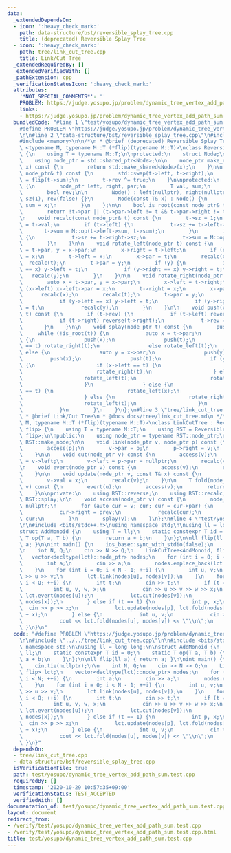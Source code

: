 ```yaml
---
data:
  _extendedDependsOn:
  - icon: ':heavy_check_mark:'
    path: data-structure/bst/reversible_splay_tree.cpp
    title: (deprecated) Reversible Splay Tree
  - icon: ':heavy_check_mark:'
    path: tree/link_cut_tree.cpp
    title: Link/Cut Tree
  _extendedRequiredBy: []
  _extendedVerifiedWith: []
  _pathExtension: cpp
  _verificationStatusIcon: ':heavy_check_mark:'
  attributes:
    '*NOT_SPECIAL_COMMENTS*': ''
    PROBLEM: https://judge.yosupo.jp/problem/dynamic_tree_vertex_add_path_sum
    links:
    - https://judge.yosupo.jp/problem/dynamic_tree_vertex_add_path_sum
  bundledCode: "#line 1 \"test/yosupo/dynamic_tree_vertex_add_path_sum.test.cpp\"\n\
    #define PROBLEM \"https://judge.yosupo.jp/problem/dynamic_tree_vertex_add_path_sum\"\
    \n\n#line 2 \"data-structure/bst/reversible_splay_tree.cpp\"\n#include <algorithm>\n\
    #include <memory>\n\n/*\n * @brief (deprecated) Reversible Splay Tree\n */\ntemplate\
    \ <typename M, typename M::T (*flip)(typename M::T)>\nclass ReversibleSplayTree\
    \ {\n    using T = typename M::T;\n\nprotected:\n    struct Node;\n\npublic:\n\
    \    using node_ptr = std::shared_ptr<Node>;\n\n    node_ptr make_node(const T&\
    \ x) const {\n        return std::make_shared<Node>(x);\n    }\n\n    void reverse(const\
    \ node_ptr& t) const {\n        std::swap(t->left, t->right);\n        t->sum\
    \ = flip(t->sum);\n        t->rev ^= true;\n    }\n\nprotected:\n    struct Node\
    \ {\n        node_ptr left, right, par;\n        T val, sum;\n        int sz;\n\
    \        bool rev;\n\n        Node() : left(nullptr), right(nullptr), par(nullptr),\
    \ sz(1), rev(false) {}\n        Node(const T& x) : Node() {\n            val =\
    \ sum = x;\n        }\n    };\n\n    bool is_root(const node_ptr& t) const {\n\
    \        return !t->par || (t->par->left != t && t->par->right != t);\n    }\n\
    \n    void recalc(const node_ptr& t) const {\n        t->sz = 1;\n        t->sum\
    \ = t->val;\n        if (t->left) {\n            t->sz += t->left->sz;\n     \
    \       t->sum = M::op(t->left->sum, t->sum);\n        }\n        if (t->right)\
    \ {\n            t->sz += t->right->sz;\n            t->sum = M::op(t->sum, t->right->sum);\n\
    \        }\n    }\n\n    void rotate_left(node_ptr t) const {\n        auto x\
    \ = t->par, y = x->par;\n        x->right = t->left;\n        if (x->right) x->right->par\
    \ = x;\n        t->left = x;\n        x->par = t;\n        recalc(x);\n      \
    \  recalc(t);\n        t->par = y;\n        if (y) {\n            if (y->left\
    \ == x) y->left = t;\n            if (y->right == x) y->right = t;\n         \
    \   recalc(y);\n        }\n    }\n\n    void rotate_right(node_ptr t) const {\n\
    \        auto x = t->par, y = x->par;\n        x->left = t->right;\n        if\
    \ (x->left) x->left->par = x;\n        t->right = x;\n        x->par = t;\n  \
    \      recalc(x);\n        recalc(t);\n        t->par = y;\n        if (y) {\n\
    \            if (y->left == x) y->left = t;\n            if (y->right == x) y->right\
    \ = t;\n            recalc(y);\n        }\n    }\n\n    void push(const node_ptr&\
    \ t) const {\n        if (t->rev) {\n            if (t->left) reverse(t->left);\n\
    \            if (t->right) reverse(t->right);\n            t->rev = false;\n \
    \       }\n    }\n\n    void splay(node_ptr t) const {\n        push(t);\n   \
    \     while (!is_root(t)) {\n            auto x = t->par;\n            if (is_root(x))\
    \ {\n                push(x);\n                push(t);\n                if (x->left\
    \ == t) rotate_right(t);\n                else rotate_left(t);\n            }\
    \ else {\n                auto y = x->par;\n                push(y);\n       \
    \         push(x);\n                push(t);\n                if (y->left == x)\
    \ {\n                    if (x->left == t) {\n                        rotate_right(x);\n\
    \                        rotate_right(t);\n                    } else {\n    \
    \                    rotate_left(t);\n                        rotate_right(t);\n\
    \                    }\n                } else {\n                    if (x->right\
    \ == t) {\n                        rotate_left(x);\n                        rotate_left(t);\n\
    \                    } else {\n                        rotate_right(t);\n    \
    \                    rotate_left(t);\n                    }\n                }\n\
    \            }\n        }\n    }\n};\n#line 3 \"tree/link_cut_tree.cpp\"\n\n/*\n\
    \ * @brief Link/Cut Tree\n * @docs docs/tree/link_cut_tree.md\n */\ntemplate <typename\
    \ M, typename M::T (*flip)(typename M::T)>\nclass LinkCutTree : ReversibleSplayTree<M,\
    \ flip> {\n    using T = typename M::T;\n    using RST = ReversibleSplayTree<M,\
    \ flip>;\n\npublic:\n    using node_ptr = typename RST::node_ptr;\n\n    using\
    \ RST::make_node;\n\n    void link(node_ptr v, node_ptr p) const {\n        evert(v);\n\
    \        access(p);\n        v->par = p;\n        p->right = v;\n        recalc(p);\n\
    \    }\n\n    void cut(node_ptr v) const {\n        access(v);\n        auto p\
    \ = v->left;\n        v->left = p->par = nullptr;\n        recalc(v);\n    }\n\
    \n    void evert(node_ptr v) const {\n        access(v);\n        reverse(v);\n\
    \    }\n\n    void update(node_ptr v, const T& x) const {\n        access(v);\n\
    \        v->val = x;\n        recalc(v);\n    }\n\n    T fold(node_ptr u, node_ptr\
    \ v) const {\n        evert(u);\n        access(v);\n        return v->sum;\n\
    \    }\n\nprivate:\n    using RST::reverse;\n    using RST::recalc;\n    using\
    \ RST::splay;\n\n    void access(node_ptr v) const {\n        node_ptr prev =\
    \ nullptr;\n        for (auto cur = v; cur; cur = cur->par) {\n            splay(cur);\n\
    \            cur->right = prev;\n            recalc(cur);\n            prev =\
    \ cur;\n        }\n        splay(v);\n    }\n};\n#line 4 \"test/yosupo/dynamic_tree_vertex_add_path_sum.test.cpp\"\
    \n\n#include <bits/stdc++.h>\nusing namespace std;\n\nusing ll = long long;\n\n\
    struct AddMonoid {\n    using T = ll;\n    static constexpr T id = 0;\n    static\
    \ T op(T a, T b) {\n        return a + b;\n    }\n};\n\nll flip(ll a) { return\
    \ a; }\n\nint main() {\n    ios_base::sync_with_stdio(false);\n    cin.tie(nullptr);\n\
    \n    int N, Q;\n    cin >> N >> Q;\n    LinkCutTree<AddMonoid, flip> lct;\n \
    \   vector<decltype(lct)::node_ptr> nodes;\n    for (int i = 0; i < N; ++i) {\n\
    \        int a;\n        cin >> a;\n        nodes.emplace_back(lct.make_node(a));\n\
    \    }\n    for (int i = 0; i < N - 1; ++i) {\n        int u, v;\n        cin\
    \ >> u >> v;\n        lct.link(nodes[u], nodes[v]);\n    }\n    for (int i = 0;\
    \ i < Q; ++i) {\n        int t;\n        cin >> t;\n        if (t == 0) {\n  \
    \          int u, v, w, x;\n            cin >> u >> v >> w >> x;\n           \
    \ lct.evert(nodes[u]);\n            lct.cut(nodes[v]);\n            lct.link(nodes[w],\
    \ nodes[x]);\n        } else if (t == 1) {\n            int p, x;\n          \
    \  cin >> p >> x;\n            lct.update(nodes[p], lct.fold(nodes[p], nodes[p])\
    \ + x);\n        } else {\n            int u, v;\n            cin >> u >> v;\n\
    \            cout << lct.fold(nodes[u], nodes[v]) << \"\\n\";\n        }\n   \
    \ }\n}\n"
  code: "#define PROBLEM \"https://judge.yosupo.jp/problem/dynamic_tree_vertex_add_path_sum\"\
    \n\n#include \"../../tree/link_cut_tree.cpp\"\n\n#include <bits/stdc++.h>\nusing\
    \ namespace std;\n\nusing ll = long long;\n\nstruct AddMonoid {\n    using T =\
    \ ll;\n    static constexpr T id = 0;\n    static T op(T a, T b) {\n        return\
    \ a + b;\n    }\n};\n\nll flip(ll a) { return a; }\n\nint main() {\n    ios_base::sync_with_stdio(false);\n\
    \    cin.tie(nullptr);\n\n    int N, Q;\n    cin >> N >> Q;\n    LinkCutTree<AddMonoid,\
    \ flip> lct;\n    vector<decltype(lct)::node_ptr> nodes;\n    for (int i = 0;\
    \ i < N; ++i) {\n        int a;\n        cin >> a;\n        nodes.emplace_back(lct.make_node(a));\n\
    \    }\n    for (int i = 0; i < N - 1; ++i) {\n        int u, v;\n        cin\
    \ >> u >> v;\n        lct.link(nodes[u], nodes[v]);\n    }\n    for (int i = 0;\
    \ i < Q; ++i) {\n        int t;\n        cin >> t;\n        if (t == 0) {\n  \
    \          int u, v, w, x;\n            cin >> u >> v >> w >> x;\n           \
    \ lct.evert(nodes[u]);\n            lct.cut(nodes[v]);\n            lct.link(nodes[w],\
    \ nodes[x]);\n        } else if (t == 1) {\n            int p, x;\n          \
    \  cin >> p >> x;\n            lct.update(nodes[p], lct.fold(nodes[p], nodes[p])\
    \ + x);\n        } else {\n            int u, v;\n            cin >> u >> v;\n\
    \            cout << lct.fold(nodes[u], nodes[v]) << \"\\n\";\n        }\n   \
    \ }\n}"
  dependsOn:
  - tree/link_cut_tree.cpp
  - data-structure/bst/reversible_splay_tree.cpp
  isVerificationFile: true
  path: test/yosupo/dynamic_tree_vertex_add_path_sum.test.cpp
  requiredBy: []
  timestamp: '2020-10-29 10:57:35+09:00'
  verificationStatus: TEST_ACCEPTED
  verifiedWith: []
documentation_of: test/yosupo/dynamic_tree_vertex_add_path_sum.test.cpp
layout: document
redirect_from:
- /verify/test/yosupo/dynamic_tree_vertex_add_path_sum.test.cpp
- /verify/test/yosupo/dynamic_tree_vertex_add_path_sum.test.cpp.html
title: test/yosupo/dynamic_tree_vertex_add_path_sum.test.cpp
---
```

